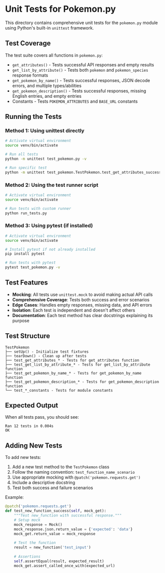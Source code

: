 # Unit Tests for Pokemon.py

This directory contains comprehensive unit tests for the `pokemon.py` module using Python's built-in `unittest` framework.

## Test Coverage

The test suite covers all functions in `pokemon.py`:

- `get_attributes()` - Tests successful API responses and empty results
- `get_list_by_attribute()` - Tests both `pokemon` and `pokemon_species` response formats
- `get_pokemon_by_name()` - Tests successful responses, JSON decode errors, and multiple types/abilities
- `get_pokemon_description()` - Tests successful responses, missing English entries, and empty entries
- Constants - Tests `POKEMON_ATTRIBUTES` and `BASE_URL` constants

## Running the Tests

### Method 1: Using unittest directly
```bash
# Activate virtual environment
source venv/bin/activate

# Run all tests
python -m unittest test_pokemon.py -v

# Run specific test
python -m unittest test_pokemon.TestPokemon.test_get_attributes_success -v
```

### Method 2: Using the test runner script
```bash
# Activate virtual environment
source venv/bin/activate

# Run tests with custom runner
python run_tests.py
```

### Method 3: Using pytest (if installed)
```bash
# Activate virtual environment
source venv/bin/activate

# Install pytest if not already installed
pip install pytest

# Run tests with pytest
pytest test_pokemon.py -v
```

## Test Features

- **Mocking**: All tests use `unittest.mock` to avoid making actual API calls
- **Comprehensive Coverage**: Tests both success and error scenarios
- **Edge Cases**: Handles empty responses, missing data, and API errors
- **Isolation**: Each test is independent and doesn't affect others
- **Documentation**: Each test method has clear docstrings explaining its purpose

## Test Structure

```
TestPokemon
├── setUp() - Initialize test fixtures
├── tearDown() - Clean up after tests
├── test_get_attributes_* - Tests for get_attributes function
├── test_get_list_by_attribute_* - Tests for get_list_by_attribute function
├── test_get_pokemon_by_name_* - Tests for get_pokemon_by_name function
├── test_get_pokemon_description_* - Tests for get_pokemon_description function
└── test_*_constants - Tests for module constants
```

## Expected Output

When all tests pass, you should see:
```
Ran 12 tests in 0.004s
OK
```

## Adding New Tests

To add new tests:

1. Add a new test method to the `TestPokemon` class
2. Follow the naming convention: `test_function_name_scenario`
3. Use appropriate mocking with `@patch('pokemon.requests.get')`
4. Include a descriptive docstring
5. Test both success and failure scenarios

Example:
```python
@patch('pokemon.requests.get')
def test_new_function_success(self, mock_get):
    """Test new_function with successful response."""
    # Setup mock
    mock_response = Mock()
    mock_response.json.return_value = {'expected': 'data'}
    mock_get.return_value = mock_response
    
    # Test the function
    result = new_function('test_input')
    
    # Assertions
    self.assertEqual(result, expected_result)
    mock_get.assert_called_once_with(expected_url)
```
